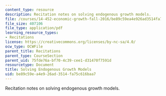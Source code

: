 ```yaml
---
content_type: resource
description: Recitation notes on solving endogenous growth models.
file: /courses/14-452-economic-growth-fall-2016/be89c59ea4e926ad3514fa75c616baa7_MIT14_452F16_rec4.pdf
file_size: 407106
file_type: application/pdf
learning_resource_types:
- Recitations
license: https://creativecommons.org/licenses/by-nc-sa/4.0/
ocw_type: OCWFile
parent_title: Recitations
parent_type: CourseSection
parent_uid: 75fde76a-bf70-4c39-cee1-d31470f7591d
resourcetype: Document
title: Solving Endogenous Growth Models
uid: be89c59e-a4e9-26ad-3514-fa75c616baa7
---
```

Recitation notes on solving endogenous growth models.